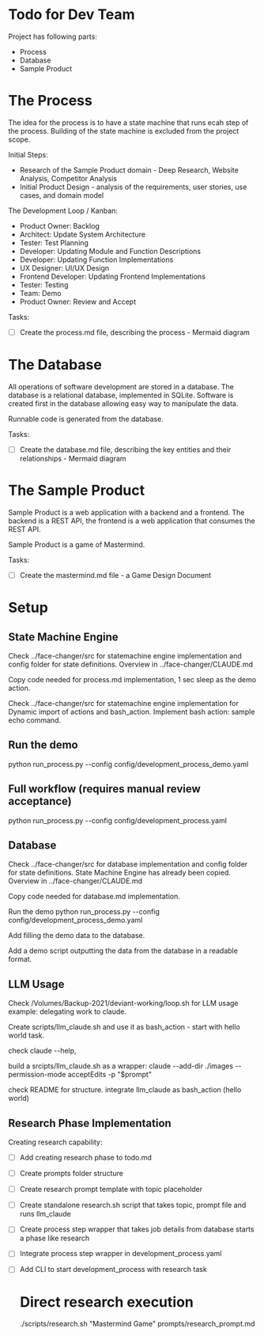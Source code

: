 # Todo for Dev Team

Project has following parts:
- Process
- Database 
- Sample Product

# The Process

The idea for the process is to have a state machine that runs ecah step of the process. Building of the state machine is excluded from the project scope. 

Initial Steps:
- Research of the Sample Product domain - Deep Research, Website Analysis, Competitor Analysis
- Initial Product Design - analysis of the requirements, user stories, use cases, and domain model

The Development Loop / Kanban:
- Product Owner: Backlog
- Architect: Update System Architecture
- Tester: Test Planning
- Developer: Updating Module and Function Descriptions
- Developer: Updating Function Implementations
- UX Designer: UI/UX Design
- Frontend Developer: Updating Frontend Implementations
- Tester: Testing
- Team: Demo
- Product Owner: Review and Accept

Tasks:
- [ ] Create the process.md file, describing the process - Mermaid diagram

# The Database

All operations of software development are stored in a database. The database is a relational database, implemented in SQLite. Software is created first in the database allowing easy way to manipulate the data.

Runnable code is generated from the database.

Tasks:
- [ ] Create the database.md file, describing the key entities and their relationships - Mermaid diagram

# The Sample Product

Sample Product is a web application with a backend and a frontend. The backend is a REST API, the frontend is a web application that consumes the REST API.

Sample Product is a game of Mastermind.

Tasks:
- [ ] Create the mastermind.md file - a Game Design Document

# Setup

## State Machine Engine

Check ../face-changer/src for statemachine engine implementation and config folder for state definitions. Overview in  ../face-changer/CLAUDE.md 

Copy code needed for process.md implementation, 1 sec sleep as the demo action.

Check ../face-changer/src for statemachine engine implementation for Dynamic import of actions and bash_action. Implement bash action: sample echo command.

## Run the demo
python run_process.py --config config/development_process_demo.yaml

## Full workflow (requires manual review acceptance)
python run_process.py --config config/development_process.yaml

## Database

Check ../face-changer/src for database implementation and config folder for state definitions. State Machine Engine has already been copied. Overview in ../face-changer/CLAUDE.md 

Copy code needed for database.md implementation. 

Run the demo
python run_process.py --config config/development_process_demo.yaml

Add filling the demo data to the database.

Add a demo script outputting the data from the database in a readable format.

## LLM Usage

Check /Volumes/Backup-2021/deviant-working/loop.sh for LLM usage example: delegating work to claude.

Create scripts/llm_claude.sh and use it as bash_action - start with hello world task.

check claude --help,

build a srcipts/llm_claude.sh as a wrapper:
claude --add-dir ./images --permission-mode acceptEdits -p "$prompt"

check README for structure. integrate llm_claude as bash_action (hello world)

## Research Phase Implementation

Creating research capability:
- [ ] Add creating research phase to todo.md
- [ ] Create prompts folder structure  
- [ ] Create research prompt template with topic placeholder
- [ ] Create standalone research.sh script that takes topic, prompt file and runs llm_claude
- [ ] Create process step wrapper that takes job details from database starts a phase like research
- [ ] Integrate process step wrapper in development_process.yaml  
- [ ] Add CLI to start development_process with research task

  # Direct research execution
  ./scripts/research.sh "Mastermind Game" prompts/research_prompt.md